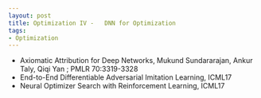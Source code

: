 ```yaml
---
layout: post
title: Optimization IV -   DNN for Optimization
tags:
- Optimization
---
```


* Axiomatic Attribution for Deep Networks, Mukund Sundararajan, Ankur
Taly, Qiqi Yan ; PMLR 70:3319-3328
* End-to-End Differentiable Adversarial Imitation Learning, ICML17
* Neural Optimizer Search with Reinforcement Learning, ICML17

